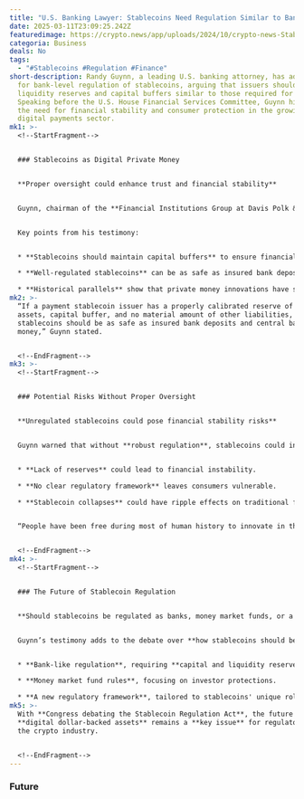 ```yaml
---
title: "U.S. Banking Lawyer: Stablecoins Need Regulation Similar to Banks"
date: 2025-03-11T23:09:25.242Z
featuredimage: https://crypto.news/app/uploads/2024/10/crypto-news-Stablecoins-improve-payments-for-e-commerce-and-bring-new-retailers-to-crypto-option03-1380x820.webp
categoria: Business
deals: No
tags:
  - "#Stablecoins #Regulation #Finance"
short-description: Randy Guynn, a leading U.S. banking attorney, has advocated
  for bank-level regulation of stablecoins, arguing that issuers should maintain
  liquidity reserves and capital buffers similar to those required for banks.
  Speaking before the U.S. House Financial Services Committee, Guynn highlighted
  the need for financial stability and consumer protection in the growing
  digital payments sector.
mk1: >-
  <!--StartFragment-->


  ### Stablecoins as Digital Private Money


  **Proper oversight could enhance trust and financial stability**


  Guynn, chairman of the **Financial Institutions Group at Davis Polk & Wardwell LLP**, emphasized that **stablecoins function as digital private money** and should be regulated accordingly.


  Key points from his testimony:


  * **Stablecoins should maintain capital buffers** to ensure financial stability.

  * **Well-regulated stablecoins** can be as safe as insured bank deposits.

  * **Historical parallels** show that private money innovations have shaped financial systems.
mk2: >-
  “If a payment stablecoin issuer has a properly calibrated reserve of liquid
  assets, capital buffer, and no material amount of other liabilities, payment
  stablecoins should be as safe as insured bank deposits and central bank
  money,” Guynn stated.


  <!--EndFragment-->
mk3: >-
  <!--StartFragment-->


  ### Potential Risks Without Proper Oversight


  **Unregulated stablecoins could pose financial stability risks**


  Guynn warned that without **robust regulation**, stablecoins could introduce **systemic risks** similar to **past banking crises**. His concerns align with ongoing discussions around **the Stablecoin Regulation Act**, which aims to create **clear rules for issuers**.


  * **Lack of reserves** could lead to financial instability.

  * **No clear regulatory framework** leaves consumers vulnerable.

  * **Stablecoin collapses** could have ripple effects on traditional finance.


  “People have been free during most of human history to innovate in the creation of private money without government interference,” Guynn noted. However, he argued that **modern financial stability requires proper oversight**.


  <!--EndFragment-->
mk4: >-
  <!--StartFragment-->


  ### The Future of Stablecoin Regulation


  **Should stablecoins be regulated as banks, money market funds, or a new category?**


  Guynn’s testimony adds to the debate over **how stablecoins should be classified** in the financial system. Some policymakers advocate for:


  * **Bank-like regulation**, requiring **capital and liquidity reserves**.

  * **Money market fund rules**, focusing on investor protections.

  * **A new regulatory framework**, tailored to stablecoins' unique role.
mk5: >-
  With **Congress debating the Stablecoin Regulation Act**, the future of
  **digital dollar-backed assets** remains a **key issue** for regulators and
  the crypto industry.


  <!--EndFragment-->
---
```

### Future